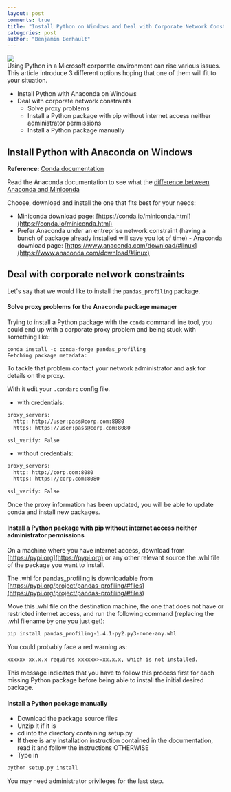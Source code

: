 ```yaml
---
layout: post
comments: true
title: "Install Python on Windows and Deal with Corporate Network Constraints"
categories: post
author: "Benjamin Berhault"
---
```


<div class="row">
  <div class="col grid s12 m6 l3">
    <img src="{{ '/images/python.png' | relative_url }}" class="responsive-img">
  </div>
  <div class="col grid s12 m6 l9 ">
    Using Python in a Microsoft corporate environment can rise various issues. This article introduce 3 different options hoping that one of them will fit to your situation.
  </div>
</div>

* Install Python with Anaconda on Windows
* Deal with corporate network constraints
  - Solve proxy problems
  - Install a Python package with pip without internet access neither administrator permissions
  - Install a Python package manually

## Install Python with Anaconda on Windows
<b>Reference:</b> [Conda documentation](https://conda.io/docs/user-guide/install/windows.html)

Read the Anaconda documentation to see what the [difference between Anaconda and Miniconda](https://conda.io/docs/user-guide/install/download.html#anaconda-or-miniconda)

Choose, download and install the one that fits best for your needs:
* Miniconda download page: [https://conda.io/miniconda.html](https://conda.io/miniconda.html)
* Prefer Anaconda under an entreprise network constraint (having a bunch of package already installed will save you lot of time) - Anaconda download page: [https://www.anaconda.com/download/#linux](https://www.anaconda.com/download/#linux)

## Deal with corporate network constraints

Let's say that we would like to install the `pandas_profiling` package. 

#### Solve proxy problems for the Anaconda package manager
Trying to install a Python package with the `conda` command line tool, you could end up with a corporate proxy problem and being stuck with something like:

```console
conda install -c conda-forge pandas_profiling
Fetching package metadata:
``` 

To tackle that problem contact your network administrator and ask for details on the proxy.

With it edit your `.condarc` config file.

* with credentials:

```bash
proxy_servers:
  http: http://user:pass@corp.com:8080
  https: https://user:pass@corp.com:8080

ssl_verify: False
``` 

* without credentials:

```bash
proxy_servers:
  http: http://corp.com:8080
  https: https://corp.com:8080

ssl_verify: False
```

Once the proxy information has been updated, you will be able to update conda and install new packages. 

#### Install a Python package with pip without internet access neither administrator permissions

On a machine where you have internet access, download from [https://pypi.org](https://pypi.org) or any other relevant source the .whl file of the package you want to install.

The .whl for pandas_profiling is downloadable from [https://pypi.org/project/pandas-profiling/#files](https://pypi.org/project/pandas-profiling/#files)

Move this .whl file on the destination machine, the one that does not have or restricted internet access, and run the following command (replacing the .whl filename by one you just get):

```bash
pip install pandas_profiling-1.4.1-py2.py3-none-any.whl
```

You could probably face a red warning as:

```bash
xxxxxx xx.x.x requires xxxxxx>=xx.x.x, which is not installed.
```

This message indicates that you have to follow this process first for each missing Python package before being able to install the initial desired package. 

#### Install a Python package manually

* Download the package source files
* Unzip it if it is
* cd into the directory containing setup.py
* If there is any installation instruction contained in the documentation, read it and follow the instructions OTHERWISE
* Type in 
```python
python setup.py install
```

You may need administrator privileges for the last step.